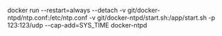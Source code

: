 docker run --restart=always --detach -v git/docker-ntpd/ntp.conf:/etc/ntp.conf -v git/docker-ntpd/start.sh:/app/start.sh -p 123:123/udp --cap-add=SYS_TIME docker-ntpd
